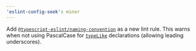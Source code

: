 ```yaml
---
'eslint-config-seek': minor
---
```


Add [`@typescript-eslint/naming-convention`] as a new lint rule.
This warns when not using PascalCase for [`typeLike`] declarations (allowing leading underscores).

[`@typescript-eslint/naming-convention`]: https://typescript-eslint.io/rules/naming-convention/
[`typeLike`]: https://typescript-eslint.io/rules/naming-convention/#group-selectors
